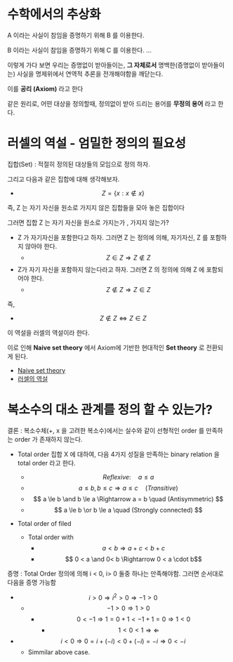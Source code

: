 수학에서의 추상화
======

A 이라는 사실이 참임을 증명하기 위해 B 를 이용한다.

B 이라는 사실이 참임을 증명하기 위해 C 를 이용한다.
...

이렇게 가다 보면 우리는 증명없이 받아들이는, **그 자체로서** 명백한(증명없이 받아들이는) 사실을 명제위에서 연역적 추론을 전개해야함을 깨닫는다.

이를 **공리 (Axiom)** 라고 한다

같은 원리로, 어떤 대상을 정의할때, 정의없이 받아 드리는 용어를 **무정의 용어** 라고 한다.




러셀의 역설 - 엄밀한 정의의 필요성
======

집합(Set) : 적절히 정의된 대상들의 모임으로 정의 하자.

그리고 다음과 같은 집합에 대해 생각해보자.


- $$Z = \{ x : x\notin x \}$$

즉, Z 는 자기 자신을 원소로 가지지 않은 집합들을 모아 놓은 집합이다

그러면 집합 Z 는 자기 자신을 원소로 가지는가 , 가지지 않는가?

- Z 가 자기자신을 포함한다고 하자. 그러면 Z 는 정의에 의해, 자기자신, Z 를 포함하지 않아야 한다. 
  -  $$ Z \in Z  \Rightarrow Z \notin Z $$
- Z가 자기 자신을 포함하지 않는다라고 하자. 그러면 Z 의 정의에 의해 Z 에 포함되어야 한다.
  -  $$Z \notin Z  \Rightarrow Z \in Z$$

즉,

- $$Z \notin Z  \Leftrightarrow Z \in Z$$

이 역설을 러셀의 역설이라 한다.  


이로 인해 **Naive set theory** 에서 Axiom에 기반한 현대적인 **Set theory** 로 전환되게 된다.

- [Naive set theory](https://ko.wikipedia.org/wiki/%EC%86%8C%EB%B0%95%ED%95%9C_%EC%A7%91%ED%95%A9%EB%A1%A0)
- [러셀의 역설](https://ko.wikipedia.org/wiki/%EB%9F%AC%EC%85%80%EC%9D%98_%EC%97%AD%EC%84%A4)




복소수의 대소 관계를 정의 할 수 있는가?
======

결론 : 복소수체(+, x 을 고려한 복소수)에서는 실수와 같이 선형적인 order 를 만족하는 order 가 존재하지 않는다.


- Total order
  집합 X 에 대하여, 다음 4가지 성질을 만족하는 binary relation 을 total order 라고 한다.
  - $$ Reflexive: \quad a \le a  $$
  - $$ a \le b, b \le c \Rightarrow a \le c \quad (Transitive) $$
  - $$ a \le b \and b \le a \Rightarrow a = b \quad (Antisymmetric) $$
  - $$ a \le b  \or  b \le a \quad (Strongly connected) $$

- Total order of filed
  - Total order with
    - $$ a < b \Rightarrow a + c < b + c$$ 
    - $$ 0 < a \and 0< b \Rightarrow 0 < a \cdot b$$ 

증명 : 
Total Order 정의에 의해 i < 0, i> 0  둘중 하나는 만족해야함.
그러면 순서대로 다음을 증명 가능함
- $$ i > 0 \Rightarrow i^{2} > 0  \Rightarrow -1 > 0 $$ 
  - $$ -1 > 0  \Rightarrow  1 > 0 $$ 
    - $$ 0 < -1  \Rightarrow  1 = 0 + 1 < -1 + 1 = 0  \Rightarrow 1 < 0 $$
      - $$ 1 < 0 < 1  \Rightarrow\Leftarrow  $$
- $$ i < 0 \Rightarrow 0 = i + (-i) < 0 + (-i) = -i  \Rightarrow 0 < -i $$
  - Simmilar above case. 


